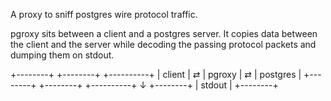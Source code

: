 A proxy to sniff postgres wire protocol traffic.

pgroxy sits between a client and a postgres server. It copies data between the client and the server while decoding the passing protocol packets and dumping them on stdout.

+--------+    +--------+    +----------+
| client | ⇄ | pgroxy | ⇄ | postgres |
+--------+    +--------+    +----------+
                  ↓
              +--------+
              | stdout |
              +--------+
